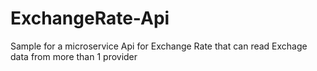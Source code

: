 # ExchangeRate-Api
Sample for a microservice Api for Exchange Rate that can read Exchage data from more than 1 provider
